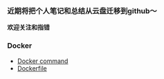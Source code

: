 ### 近期将把个人笔记和总结从云盘迁移到github～

**欢迎关注和指错**



### Docker
- [Docker command](liub1993/liub1993.github.io/docker/docker/docker_command.md)
- [Dockerfile](liub1993/liub1993.github.io/docker/docker/dockerfile.md)
